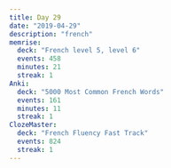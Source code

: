 ```yaml
---
title: Day 29
date: "2019-04-29"
description: "french"
memrise:
  deck: "French level 5, level 6"
  events: 458
  minutes: 21
  streak: 1
Anki:
  deck: "5000 Most Common French Words"
  events: 161
  minutes: 11
  streak: 1
ClozeMaster:
  deck: "French Fluency Fast Track"
  events: 824
  streak: 1
---
```

